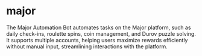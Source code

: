 # major
The Major Automation Bot automates tasks on the Major platform, such as daily check-ins, roulette spins, coin management, and Durov puzzle solving. It supports multiple accounts, helping users maximize rewards efficiently without manual input, streamlining interactions with the platform.
